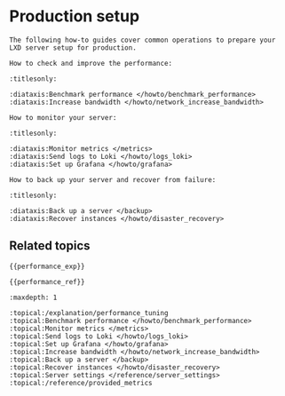 # Production setup

```{only} diataxis
The following how-to guides cover common operations to prepare your LXD server setup for production.

How to check and improve the performance:
```

```{filtered-toctree}
:titlesonly:

:diataxis:Benchmark performance </howto/benchmark_performance>
:diataxis:Increase bandwidth </howto/network_increase_bandwidth>
```

```{only} diataxis
How to monitor your server:
```

```{filtered-toctree}
:titlesonly:

:diataxis:Monitor metrics </metrics>
:diataxis:Send logs to Loki </howto/logs_loki>
:diataxis:Set up Grafana </howto/grafana>
```

```{only} diataxis
How to back up your server and recover from failure:
```

```{filtered-toctree}
:titlesonly:

:diataxis:Back up a server </backup>
:diataxis:Recover instances </howto/disaster_recovery>
```

## Related topics

```{only} diataxis
{{performance_exp}}

{{performance_ref}}
```

```{filtered-toctree}
:maxdepth: 1

:topical:/explanation/performance_tuning
:topical:Benchmark performance </howto/benchmark_performance>
:topical:Monitor metrics </metrics>
:topical:Send logs to Loki </howto/logs_loki>
:topical:Set up Grafana </howto/grafana>
:topical:Increase bandwidth </howto/network_increase_bandwidth>
:topical:Back up a server </backup>
:topical:Recover instances </howto/disaster_recovery>
:topical:Server settings </reference/server_settings>
:topical:/reference/provided_metrics
```
